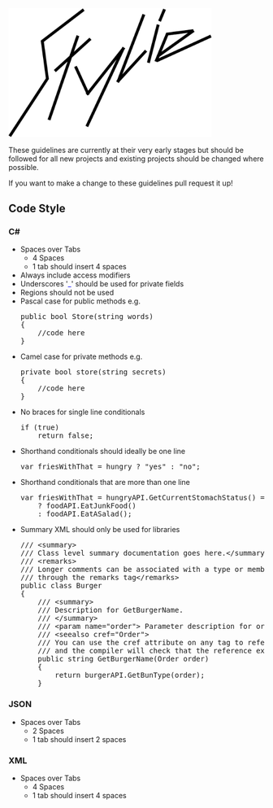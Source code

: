 <html>
  <head></head>
  <body>
    <img width="400px" src="https://github.com/SeatwaveOpenSource/stylieminogue/blob/master/logo.png" />
    <p>These guidelines are currently at their very early stages but should be followed for all new projects and existing projects should be changed where possible.</p>
    <p>If you want to make a change to these guidelines pull request it up!</p>
    <h2>Code Style</h2>
    <h3>C#</h3>
    <ul>
      <li>Spaces over Tabs
        <ul>
          <li>4 Spaces</li>
          <li>1 tab should insert 4 spaces</li>
        </ul>
      </li>
      <li>Always include access modifiers</li>
      <li>Underscores '<span style="color: rgb(0,0,255);">_</span>' should be used for private fields</li>
      <li>Regions should not be used</li>
      <li>Pascal case for public methods e.g.
          <pre>
public bool Store(string words)
{
    //code here
}</pre>
      </li>
      <li>Camel case for private methods e.g.
          <pre>
private bool store(string secrets)
{
    //code here
}</pre>
      </li>
      <li>No braces for single line conditionals
      <pre>
if (true)
    return false;</pre>
      </li>
      <li>Shorthand conditionals should ideally be one line
      <pre>
var friesWithThat = hungry ? "yes" : "no";</pre>
      </li>
      <li>Shorthand conditionals that are more than one line
      <pre>
var friesWithThat = hungryAPI.GetCurrentStomachStatus() == "Starving"
    ? foodAPI.EatJunkFood()
    : foodAPI.EatASalad();</pre>
      </li>
      <li>Summary XML should only be used for libraries
      <pre>
/// &ltsummary&gt
/// Class level summary documentation goes here.&lt/summary&gt
/// &ltremarks&gt
/// Longer comments can be associated with a type or member 
/// through the remarks tag&lt/remarks&gt
public class Burger
{
    /// &ltsummary&gt
    /// Description for GetBurgerName.
    /// &lt/summary&gt
    /// &ltparam name="order"&gt Parameter description for order goes here&lt/param&gt
    /// &ltseealso cref="Order"&gt
    /// You can use the cref attribute on any tag to reference a type or member 
    /// and the compiler will check that the reference exists. &lt/seealso&gt
    public string GetBurgerName(Order order)
    {
        return burgerAPI.GetBunType(order);
    }</pre>
    </li>
    </ul>
    <h3>JSON</h3>
    <ul>
      <li>Spaces over Tabs
        <ul>
          <li>2 Spaces</li>
          <li>1 tab should insert 2 spaces</li>
        </ul>
      </li>
    </ul>
    <h3>XML</h3>
    <ul>
      <li>Spaces over Tabs
        <ul>
          <li>4 Spaces</li>
          <li>1 tab should insert 4 spaces</li>
        </ul>
      </li>
    </ul>
  </body>
</html>